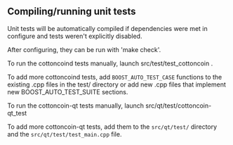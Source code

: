 Compiling/running unit tests
------------------------------------

Unit tests will be automatically compiled if dependencies were met in configure
and tests weren't explicitly disabled.

After configuring, they can be run with 'make check'.

To run the cottoncoind tests manually, launch src/test/test_cottoncoin .

To add more cottoncoind tests, add `BOOST_AUTO_TEST_CASE` functions to the existing
.cpp files in the test/ directory or add new .cpp files that
implement new BOOST_AUTO_TEST_SUITE sections.

To run the cottoncoin-qt tests manually, launch src/qt/test/cottoncoin-qt_test

To add more cottoncoin-qt tests, add them to the `src/qt/test/` directory and
the `src/qt/test/test_main.cpp` file.
